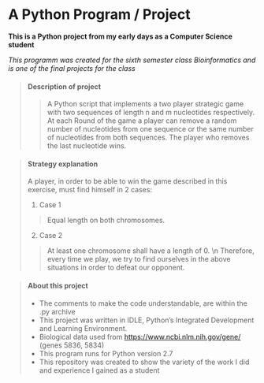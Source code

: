 # A Python Program / Project

**This is a Python project from my early days as a Computer Science student**

_This programm was created for the sixth semester class Bioinformatics
and is one of the final projects for the class_

> #### Description of project
>
>>A Python script that implements a two player strategic game with two sequences of length n and m nucleotides respectively. At each Round of the game a player can remove a random number of nucleotides from one sequence or the same number of nucleotides from both sequences. The player who removes the last nucleotide wins.


> #### Strategy explanation
>
>A player, in order to be able to win the game described in this exercise, must find himself in 2 cases:
> 1. Case 1
>>Equal length on both chromosomes.
> 2. Case 2
>>At least one chromosome shall have a length of 0. \n
>Therefore, every time we play, we try to find ourselves in the above situations in order to defeat our opponent. 

> #### About this project
>
> - The comments to make the code understandable, are within the .py archive
> - This project was written in IDLE, Python’s Integrated Development and Learning Environment.
> - Biological data used from https://www.ncbi.nlm.nih.gov/gene/ (genes 5836, 5834)
> - This program runs for Python version 2.7
> - This repository was created to show the variety of the work I did and experience I gained as a student
>
